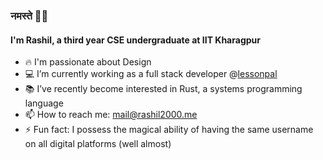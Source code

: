 ### नमस्ते 🙏🏻 

#### I'm Rashil, a third year CSE undergraduate at IIT Kharagpur

- 🔥 I'm passionate about Design
- 💻 I’m currently working as a full stack developer @[lessonpal](https://github.com/lessonpal)
- 📚 I’ve recently become interested in Rust, a systems programming language
- 📫 How to reach me: [mail@rashil2000.me](mailto:mail@rashil2000.me)
- ⚡ Fun fact: I possess the magical ability of having the same username on all digital platforms (well almost)
